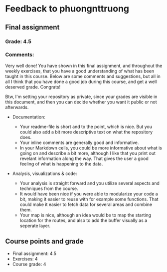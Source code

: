 # Feedback to phuongnttruong

## Final assignment 

### Grade: 4.5

### Comments:

Very well done! You have shown in this final assignment, and throughout the weekly exercises, that you have a good understanding of what has been taught in this course. Below are some comments and suggestions, but all in all I think that you have done a good job during this course, and get a well deserved grade. Congrats!

Btw, I'm setting your repository as private, since your grades are visible in this document, and then you can decide whether you want it public or not afterwards.

- Documentation:
	- Your readme-file is short and to the point, which is nice. But you could also add a bit more descriptive text on what the repository does.
    - Your inline comments are generally good and informative. 
    - In your Markdown cells, you could be more informative about what is going on and describe a bit more, although I like that you print out revelant information along the way. That gives the user a good feeling of what is happening to the data.

- Analysis, visualizations & code: 
	- Your analysis is straight forward and you utilize several aspects and techniques from the course.
    - It would have been nice if you were able to modularize your code a bit, making it easier to reuse with for example some functions. That could make it easier to fetch data for several areas and combine them. 
    - Your map is nice, although an idea would be to map the starting location for the routes, and also to add the buffer visually as a seperate layer. 


	
## Course points and grade

- Final assignment: 4.5
- Exercises: 4
- Course grade: 4